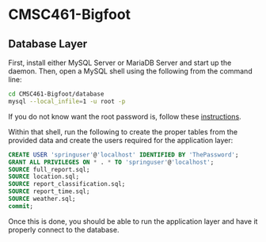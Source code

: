 # CMSC461-Bigfoot

## Database Layer

First, install either MySQL Server or MariaDB Server and start up the daemon. Then, open a MySQL shell using the following from the command line:

```bash
cd CMSC461-Bigfoot/database
mysql --local_infile=1 -u root -p
```

If you do not know want the root password is, follow these [instructions](https://dev.mysql.com/doc/refman/8.0/en/resetting-permissions.html).

Within that shell, run the following to create the proper tables from the provided data and create the users required for the application layer:

```sql
CREATE USER 'springuser'@'localhost' IDENTIFIED BY 'ThePassword';
GRANT ALL PRIVILEGES ON * . * TO 'springuser'@'localhost';
SOURCE full_report.sql;
SOURCE location.sql;
SOURCE report_classification.sql;
SOURCE report_time.sql;
SOURCE weather.sql;
commit;
```

Once this is done, you should be able to run the application layer and have it properly connect to the database.

## 
